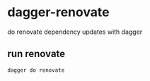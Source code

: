 # dagger-renovate

do renovate dependency updates with dagger

## run renovate

``` shell
dagger do renovate
```

